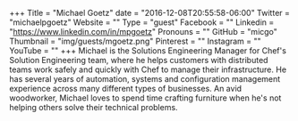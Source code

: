 +++
Title = "Michael Goetz"
date = "2016-12-08T20:55:58-06:00"
Twitter = "michaelpgoetz"
Website = ""
Type = "guest"
Facebook = ""
Linkedin = "https://www.linkedin.com/in/mpgoetz"
Pronouns = ""
GitHub = "micgo"
Thumbnail = "img/guests/mgoetz.png"
Pinterest = ""
Instagram = ""
YouTube = ""
+++
Michael is the Solutions Engineering Manager for Chef&#39;s Solution Engineering team, where he helps customers with distributed teams work safely and quickly with Chef to manage their infrastructure. He has several years of automation, systems and configuration management experience across many different types of businesses. An avid woodworker, Michael loves to spend time crafting furniture when he&#39;s not helping others solve their technical problems.
